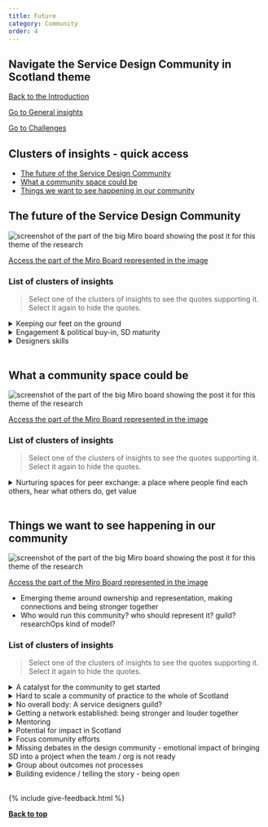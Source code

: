 ```yaml
---
title: Future
category: Community
order: 4
---
```


<div class="item-nav">
<h2>Navigate the Service Design Community in Scotland theme</h2>
   <p><span><a href="/practitioner-stories/Community/intro">Back to the Introduction</a></span></p>
   <p><span><a href="/practitioner-stories/Community/general">Go to General insights</a></span></p>
   <p><span><a href="/practitioner-stories/Community/challenges">Go to Challenges</a></span></p>
</div>

<h2 class="top-line">Clusters of insights - quick access</h2>

- [The future of the Service Design Community](#the-future-of-the-service-design-community)
- [What a community space could be](#what-a-community-space-could-be)
- [Things we want to see happening in our community](#things-we-want-to-see-happening-in-our-community)


<h2 class="top-line" id="the-future-of-the-service-design-community">The future of the Service Design Community</h2>

![screenshot of the part of the big Miro board showing the post it for this theme of the research](/practitioner-stories/images/Community/community-future.png)

<p><a href="https://miro.com/app/board/o9J_ldOzA14=/?moveToWidget=3074457352333735746&cot=14" target="_blank">Access the part of the Miro Board represented in the image</a></p>

### List of clusters of insights

> Select one of the clusters of insights to see the quotes supporting it. Select it again to hide the quotes.

 <details>
 <summary>Keeping our feet on the ground</summary>
 <ul>
    <li>Sometimes there are tendencies in service design circles to talk quite grandly, about grand ideas.  I think there is space for that, but we also need to keep our feet on the ground a little bit and make sure that what we‘re doing is practical and is actually improving things for people</li>
 </ul>
 </details>
  <details>
 <summary>Engagement & political buy-in, SD maturity</summary>
 <ul>
    <li>I think in the future is getting to this higher level of maturity with service design and getting much more engagement and that political buy-in as</li>
 </ul>
 </details>
  <details>
 <summary>Designers skills</summary>
 <ul>
    <li>I would like to see a sort of future fleet of service designers, who [are] all quite comfortable drawing and sharing stuff early, who understand how to work in an agile environment, because it so rare to work on a design project that isn’t also digital</li>
    <li>So, understanding how to work iteratively, start with an MVP, build up your ideas over time as you test things, and understand how that technical world can be converted into a design world. And the two can work alongside each other. I think an understanding of that methodology is pretty vital</li>
 </ul>
 </details>
<br>


<h2 class="top-line" id="what-a-community-space-could-be">What a community space could be</h2>

![screenshot of the part of the big Miro board showing the post it for this theme of the research](/practitioner-stories/images/Community/community-space-future.png)

<p><a href="https://miro.com/app/board/o9J_ldOzA14=/?moveToWidget=3074457352333740698&cot=14" target="_blank">Access the part of the Miro Board represented in the image</a></p>

### List of clusters of insights

> Select one of the clusters of insights to see the quotes supporting it. Select it again to hide the quotes.

 <details>
 <summary>Nurturing spaces for peer exchange: a place where people find each others, hear what others do, get value</summary>
 <ul>
    <li>Creating a kind of peer exchange market place, helping people feel safe and nurtured. It's less about giving them the thing they need, which might be a workbook or a training module, and more about creating that environment where people come, find each other and start to flourish and develop naturally as a network of people</li>
    <li>Be gently nudged by somebody or a group of people but not necessarily held so for example, there is a Slack group that's on the go, and for some people it's a really great place to find each other, DM each other. I think community management is needed in that space, but simple to keep the thing vibrant and informed, helping people get value from spending time in that space, that ultimately benefit the wider community in Scotland</li>
    <li>Need a space to bring people together occasionally, have some ritual around, have a library, you know. [...] I think if there was something with a feeling of shared ownership, that would be what I think the future should be</li>
    <li>It's very good to have just cross-organisational forums</li>
    <li>You end up having meetups, you end up having an agenda, is it a place where everyone connects? something you dip in and out of, something that becomes like an umbrella over your working practice. So I don't know how you would get there. I'm not saying these things are bad by the way. I think these things are really good, to have regular communities where you can go to</li>
 </ul>
 </details>
<br>


<h2 class="top-line" id="things-we-want-to-see-happening-in-our-community">Things we want to see happening in our community</h2>

![screenshot of the part of the big Miro board showing the post it for this theme of the research](/practitioner-stories/images/Community/community-want.png)

<p><a href="https://miro.com/app/board/o9J_ldOzA14=/?moveToWidget=3074457352333736533&cot=14" target="_blank">Access the part of the Miro Board represented in the image</a></p>

- Emerging theme around ownership and representation, making connections and being stronger together
- Who would run this community? who should represent it? guild? researchOps kind of model?

### List of clusters of insights

> Select one of the clusters of insights to see the quotes supporting it. Select it again to hide the quotes.

 <details>
 <summary>A catalyst for the community to get started</summary>
 <ul>
    <li>Somebody who is watching and listening as well, and just like keeping energy and people un-bored, making sure people are connecting otherwise they might have been missing something, and getting that kind of self managing thing, but it needs to be started, somehow by something or someone, but it doesn't necessarily needs to go on forever</li>
    <li>We would need someone who has an oversight of that community and listens and say 'ha! that's what happening over there and they don't know what's happening, so I'm going to link these guys up</li>
    <li>The community that Kara Kane manages in GDS, on her Slack, gov design, and also the ResearchOps community with Brigette Metzler, this is so well managed. But it's a group of people who takes responsibility for doing certain things, it's owned by everybody but nobody. That community is huge and the amount of information going through it, and what is inherent to that community is that kind of librarianship, some people who will really keep information managed really well. But there are so observant and they listen so well to the community that they know the sentiment, they know trending, what's coming up what the concerns are to respond to concerns that they see emerging, and the amount of information that people are sharing about their own work, about tools and techniques is just invaluable and that's been create because the culture of the space feels good to people. And it gives them value and they help run it</li>
 </ul>
 </details>
  <details>
 <summary>Hard to scale a community of practice to the whole of Scotland</summary>
 <ul>
    <li>Community of practice [...] are great, there is a small one I'm involved in, [...] starting small, prototyping small is one way to look at it. [...] We collaborate, [...] it's a combination of Slack, meeting [on video-calls] around a Miro board, as well as having a space where you can access someone else Miro board and you can look at it very quickly. But if you scale that up to a Scotland-wide prototype, it becomes a very messy Miro board or team. You need a government body that maintains what the uploads are. There are government bodies out there like SCVO (Scotland Council for Voluntary Organisation) for charities. But if it was everyone who is doing service design, I don't know what a government body would look like</li>
 </ul>
 </details>
  <details>
 <summary>No overall body: A service designers guild?</summary>
 <ul>
    <li>Can you centralise some of these things? I feel it’s quite organic at the moment and there are lots of different things, and it is quite interesting. You have things like the SErvice Design in Government conference, which is big and pulls lots of people. But there is no overall body... in the same way you would have an architecture’s guild</li>
 </ul>
 </details>
  <details>
 <summary>Getting a network established: being stronger and louder together</summary>
 <ul>
    <li>As a community we should focus on getting that network established and working because there is a strength in numbers and a lot of the public sector designers they are not on a high enough level to be able to effect change within their organisation or national where it is as a group you‘re much stronger to be able to do that or to get there collectively. It just helps people to get case studies, get joined-working, have a platform to shout louder about it</li>
 </ul>
 </details>
  <details>
 <summary>Mentoring</summary>
 <ul>
    <li>Could be a solution to lack of Services designers?</li>
    <li>You don't always know if people would want to be a mentor, or if they would have time, I think most people like to be asked but then, maybe don't always have the time for it, priorities-wise maybe it's not the best time, So I like the idea of that [...] platform where you can go and see who would like to be involved in that. I think it's a bit odd sometime to go to somebody and ask: "would you be my mentor?" ahahah it's like asking someone out on a date</li>
    <li>He was like why would you not just ask someone? because that's how you learn, it's a great thing to do! I love my mentors and I have different one for different purposes, but for some reason I was kind of struggling to do that myself</li>
    <li>What does that actually mean, for example with people that I mentor, sometime we just have a chat, and I don't really think I'm being that helpful in all honesty [...] They've asked me to be their mentor, and I'm happy to be but [...] there is not kind of guidelines of what that means and it's difficult to know how helpful you've been as well. Maybe there is something there as well, about what being a mentor means and how does that differ from being a coach or ...it's more of a social contract, you don't work with the person, they are not obliged to give up their time to spend with you</li>
 </ul>
 </details>
  <details>
 <summary>Potential for impact in Scotland</summary>
 <ul>
    <li>The impact we can have. There is so much going on there, which is about independent Scotland, like I think devolved benefits, different health care system, you know, just working with all the excellent policy that is out there to implement it. So yeah, I think that’s really where we can make an impact. I’m really interested in carbo-reductive service design practices at the moment as well. And I think in Scotland, with the agenda from the SNP about green economy I do think it is a massive, a huge space there to design more green ways of living</li>
    <li>Hopefully they [designers] will all return from London when they realise that Scotland is a nice place to live</li>
 </ul>
 </details>
  <details>
 <summary>Focus community efforts</summary>

 <ul>
    <li><strong>Community's response to briefs and tenders so we can push back when it doesn't feel right: </strong>The way people answer to tenders could be done in a different way to start to introduce ‘this is how I work’,  [...] to respond: "the way you're proposing doesn't feel good to us, because it doesn't include you in the process" or something on the citizen side doesn't feel good, but that can be really risky with rigid frameworks. [...] there almost need to be a collective endeavour to like: "hey guys!" maybe that's part of this community that we are talking about, to be responding differently to what we are being asked to do, because it doesn't line up very well. </li>
    <li><strong>post-covid, time for self-critique as we had stronger links to communities: I think during the time of COVID - where there are so many opportunities to talk about stronger links to communities and doing a lot better to be inclusive in everything we do - there could not be a better time to be critical about our own practice. As individual and our moral frameworks, but all the way up to like teams, organisations. To really questioning the things we do, celebrating the things we do, and turning a critical lens to the things we could do better.</strong></li>
    <li><strong>have a space for peer critique and reflection exposing others to the work we do: </strong> When you hear stories of people being exposed to user research for example. It's always life changing, always opens their eyes. So what if we take that up a level or two? I think I've seen it in the past, but not recently, getting help to write a tender for a designer, or the places you can go to get some eyes, and some critical reflection about what it is you've written</li>
    <li><strong>Improve digital offering, better online services that citizen feel comfortable to use: </strong> I think there is a big drive for us to be more digital, to have more digitally aware citizenship and drive more forward. I think that rather than being private sector / public sector / third sector, whatever, it more about digital and providing and ensuring digital services are integrated well and that people understand and are comfortable using those digital services <br>
    Most of the public sector is skint and most of the private sector is suffering. So how can we better develop and create digital services? better use them, better connect them, and design them in such a way that people can actually engage with them more on their terms. So I would say that digital focus, that joining things together and encouraging more use of digital services, turning internet users to digital citizens and what that looks like</li>
    <li></li>
 </ul>
 </details>
  <details>
 <summary>Missing debates in the design community - emotional impact of bringing SD into a project when the team / org is not ready</summary>
 <ul>
    <li>Service designers were being hired or commissioned, but the readiness of the team they were landing in was not there yet. I wonder how that  might have impacted people emotionally over the past few years</li>
    <li>Not all service design is human-centred, and sometimes that's ok. So I don't see that conversation happening as much as people saying they are participatory and they include people</li>
    <li>The emotional effort involved in bringing service design into a project, I don't know if we talk enough about the emotional impact of all of this on researchers and designers but also on the people who have been sort of working in 'usual' ways for a long time</li>
    <li><strong>Saviorism and the lack of discussion around reciprocity / value exchange with participants: </strong>  a kind of design saviorism and a real lack of critical discussion and dialog among designers about things like power privilege and even at a basic level when organising things like community based research workshop. In my experience, there wasn't anything there about: where you are going and who you are going to be with, and how we were inviting people to participate, if they were being given a fair value exchange for that time</li>
 </ul>
 </details>
  <details>
 <summary>Group about outcomes not processes</summary>
 <ul>
    <li>If you lead with the outcomes, it would be an interesting group. and work back from the success  stories. (and the failures too)</li>
    <li>A group that is all about the outcomes, the results of the design, the success stories, if you led with the outcomes instead of the process</li>
 </ul>
 </details>
  <details>
 <summary>Building evidence / telling the story - being open</summary>
 <ul>
    <li>Users are going to be engaged in that process and we know that it is our researchers that are in there doing that for them, and we are able to go and tell that story across the piece, and say, well actually this is what it looks like. To me, that’s what the platform looks like, its real delivery in really complex and difficult environments in government. It is not just designers hiding somewhere having conversations. Which I think we need, cause we need to have moral support, and we need to be able to facilitate the reuse element and the knowledge exchange</li>
 </ul>
 </details>
<br>

{% include give-feedback.html %}

<p><a href="#"><strong>Back to top</strong></a></p>

